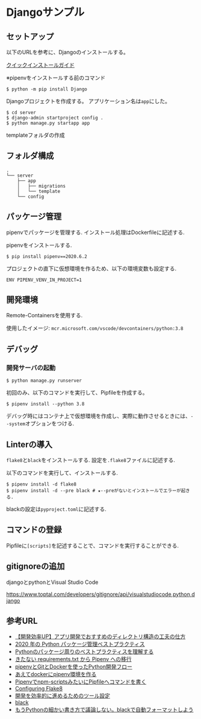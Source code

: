 # Djangoサンプル

## セットアップ

以下のURLを参考に、Djangoのインストールする。

[クイックインストールガイド](https://docs.djangoproject.com/ja/3.0/intro/install/#verifying)

※pipenvをインストールする前のコマンド

```shell
$ python -m pip install Django
```

Djangoプロジェクトを作成する。
アプリケーション名は```app```にした。

```shell
$ cd server
$ django-admin startproject config .
$ python manage.py startapp app
```

templateフォルダの作成

## フォルダ構成

```shell
.
└── server
    ├── app
    │   ├── migrations
    │   └── template
    └── config
```

## パッケージ管理
pipenvでパッケージを管理する.
インストール処理はDockerfileに記述する.

pipenvをインストールする.

```shell
$ pip install pipenv==2020.6.2
```

プロジェクトの直下に仮想環境を作るため、以下の環境変数も設定する.

```shell
ENV PIPENV_VENV_IN_PROJECT=1
```


## 開発環境
Remote-Containersを使用する.

使用したイメージ: ```mcr.microsoft.com/vscode/devcontainers/python:3.8```

## デバッグ

### 開発サーバの起動

```shell
$ python manage.py runserver
```

初回のみ、以下のコマンドを実行して、Pipfileを作成する。

```shell
$ pipenv install --python 3.8
```

デバッグ時にはコンテナ上で仮想環境を作成し、実際に動作させるときには、```--system```オプションをつける.

## Linterの導入

```flake8```と```black```をインストールする.
設定を```.flake8```ファイルに記述する.

以下のコマンドを実行して、インストールする.

```shell
$ pipenv install -d flake8
$ pipenv install -d --pre black # ★--preがないとインストールでエラーが起きる.
```

blackの設定は```pyproject.toml```に記述する.



## コマンドの登録

Pipfileに```[scripts]```を記述することで、コマンドを実行することができる.


## gitignoreの追加
djangoとpythonとVisual Studio Code

https://www.toptal.com/developers/gitignore/api/visualstudiocode,python,django

## 参考URL

- [【開発効率UP】アプリ開発でおすすめのディレクトリ構造の工夫の仕方](https://code-ship-blog.wemotion.co.jp/technology/【開発効率up】アプリ開発でおすすめのディレクト)
- [2020 年の Python パッケージ管理ベストプラクティス](https://qiita.com/sk217/items/43c994640f4843a18dbe)
- [Pythonのパッケージ周りのベストプラクティスを理解する](https://www.m3tech.blog/entry/python-packaging)
- [きたない requirements.txt から Pipenv への移行](https://www.kabuku.co.jp/developers/python-pipenv-graph)
- [pipenvとGitとDockerを使ったPython開発フロー](https://qiita.com/Aruneko/items/796d7eeb61e1f36ae4a0)
- [あえてdockerにpipenv環境を作る](https://qiita.com/nassy20/items/3724aeda49238f965fb1)
- [Pipenvでnpm-scriptsみたいにPipfileへコマンドを書く](https://qiita.com/toto1310/items/a8ab8391bc8169721b4f)
- [Configuring Flake8](https://flake8.pycqa.org/en/latest/user/configuration.html)
- [開発を効率的に進めるためのツール設定](https://logmi.jp/tech/articles/322611)
- [black](https://github.com/psf/black)
- [もうPythonの細かい書き方で議論しない。blackで自動フォーマットしよう](https://blog.hirokiky.org/entry/2019/06/03/202745)
